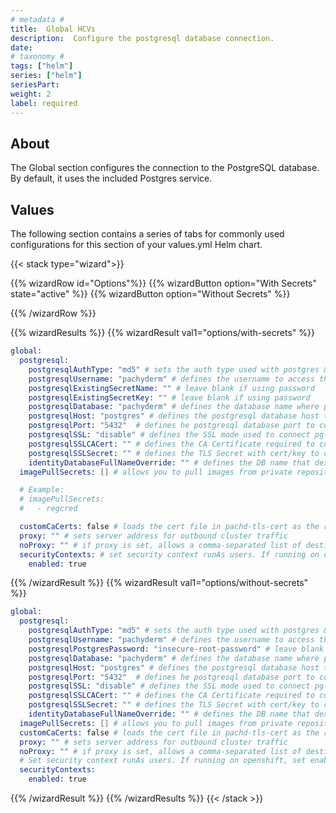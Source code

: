 ```yaml
---
# metadata # 
title:  Global HCVs
description:  Configure the postgresql database connection.
date: 
# taxonomy #
tags: ["helm"]
series: ["helm"]
seriesPart:
weight: 2
label: required
--- 
```


## About 

The Global section configures the connection to the PostgreSQL database. By default, it uses the included Postgres service.

## Values 

The following section contains a series of tabs for commonly used configurations for this section of your values.yml Helm chart. 

{{< stack type="wizard">}}

{{% wizardRow id="Options"%}}
{{% wizardButton option="With Secrets" state="active" %}}
{{% wizardButton option="Without Secrets" %}}

{{% /wizardRow %}}

{{% wizardResults  %}}
{{% wizardResult val1="options/with-secrets" %}}
```s
global:
  postgresql:
    postgresqlAuthType: "md5" # sets the auth type used with postgres & pg-bounder; options include "md5" and "scram-sha-256"
    postgresqlUsername: "pachyderm" # defines the username to access the pachyderm and dex databases
    postgresqlExistingSecretName: "" # leave blank if using password
    postgresqlExistingSecretKey: "" # leave blank if using password
    postgresqlDatabase: "pachyderm" # defines the database name where pachyderm data will be stored
    postgresqlHost: "postgres" # defines the postgresql database host to connect to
    postgresqlPort: "5432"  # defines he postgresql database port to connect to
    postgresqlSSL: "disable" # defines the SSL mode used to connect pg-bouncer to postgrs
    postgresqlSSLCACert: "" # defines the CA Certificate required to connect to Postgres
    postgresqlSSLSecret: "" # defines the TLS Secret with cert/key to connect to Postgres
    identityDatabaseFullNameOverride: "" # defines the DB name that dex connects to; defaults to "Dex"
  imagePullSecrets: [] # allows you to pull images from private repositories; also added to pipeline workers

  # Example:
  # imagePullSecrets:
  #   - regcred

  customCaCerts: false # loads the cert file in pachd-tls-cert as the root cert for pachd, console, and enterprise-server 
  proxy: "" # sets server address for outbound cluster traffic
  noProxy: "" # if proxy is set, allows a comma-separated list of destinations that bypass the proxy
  securityContexts: # set security context runAs users. If running on openshift, set enabled to false as openshift creates its own contexts.
    enabled: true

```
{{% /wizardResult %}}
{{% wizardResult val1="options/without-secrets" %}}

```s
global:
  postgresql:
    postgresqlAuthType: "md5" # sets the auth type used with postgres & pg-bounder; options include "md5" and "scram-sha-256"
    postgresqlUsername: "pachyderm" # defines the username to access the pachyderm and dex databases
    postgresqlPostgresPassword: "insecure-root-password" # leave blank if using a secret
    postgresqlDatabase: "pachyderm" # defines the database name where pachyderm data will be stored
    postgresqlHost: "postgres" # defines the postgresql database host to connect to
    postgresqlPort: "5432"  # defines he postgresql database port to connect to
    postgresqlSSL: "disable" # defines the SSL mode used to connect pg-bouncer to postgrs
    postgresqlSSLCACert: "" # defines the CA Certificate required to connect to Postgres
    postgresqlSSLSecret: "" # defines the TLS Secret with cert/key to connect to Postgres
    identityDatabaseFullNameOverride: "" # defines the DB name that dex connects to; defaults to "Dex"
  imagePullSecrets: [] # allows you to pull images from private repositories; also added to pipeline workers
  customCaCerts: false # loads the cert file in pachd-tls-cert as the root cert for pachd, console, and enterprise-server 
  proxy: "" # sets server address for outbound cluster traffic
  noProxy: "" # if proxy is set, allows a comma-separated list of destinations that bypass the proxy
  # Set security context runAs users. If running on openshift, set enabled to false as openshift creates its own contexts
  securityContexts:
    enabled: true

```
{{% /wizardResult %}}
{{% /wizardResults  %}}
{{< /stack >}}

